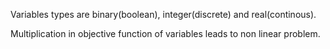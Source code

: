 

Variables types are binary(boolean), integer(discrete) and real(continous).

Multiplication in objective function of variables leads to non linear problem.